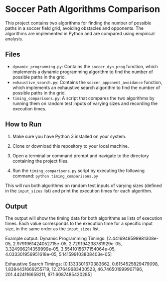 # Soccer Path Algorithms Comparison

This project contains two algorithms for finding the number of possible paths in a soccer field grid, avoiding obstacles and opponents. The algorithms are implemented in Python and are compared using empirical analysis.

## Files

- `dynamic_programming.py`: Contains the `soccer_dyn_prog` function, which implements a dynamic programming algorithm to find the number of possible paths in the grid.
- `exhaustive_search.py`: Contains the `soccer_opponent_avoidance` function, which implements an exhaustive search algorithm to find the number of possible paths in the grid.
- `timing_comparisons.py`: A script that compares the two algorithms by running them on random test inputs of varying sizes and recording the execution times.

## How to Run

1. Make sure you have Python 3 installed on your system.

2. Clone or download this repository to your local machine.

3. Open a terminal or command prompt and navigate to the directory containing the project files.

4. Run the `timing_comparisons.py` script by executing the following command:
``python timing_comparisons.py``

This will run both algorithms on random test inputs of varying sizes (defined in the `input_sizes` list) and print the execution times for each algorithm.

## Output

The output will show the timing data for both algorithms as lists of execution times. Each value corresponds to the execution time for a specific input size, in the same order as the `input_sizes` list.

Example output:
Dynamic Programming Timings: [2.4416949599981308e-05, 2.9791961424052715e-05, 2.729194238781929e-05, 3.324996214359999e-05, 3.5541015677154064e-05, 4.033301956951618e-05, 5.141599103808403e-05]

Exhaustive Search Timings: [0.1333301670383662, 0.6154525829479098, 1.8384431669255719, 12.27649683400523, 46.746501999907196, 201.4424116659211, 971.6087485420285]
